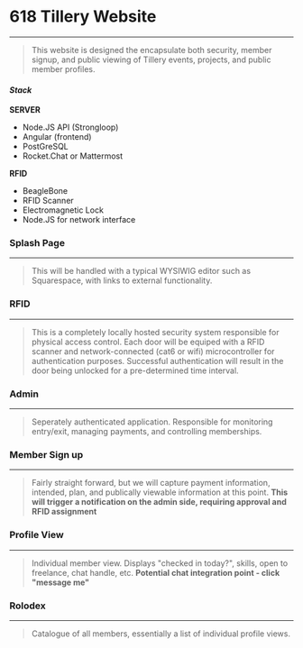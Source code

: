 # 618 Tillery Website
* * *
> This website is designed the encapsulate both security, member signup, and public viewing of Tillery events, projects, and public member profiles.

#### *Stack*
**SERVER**
* Node.JS API (Strongloop)
* Angular (frontend)
* PostGreSQL
* Rocket.Chat or Mattermost

**RFID**
* BeagleBone
* RFID Scanner
* Electromagnetic Lock
* Node.JS for network interface


### Splash Page
- - -
> This will be handled with a typical WYSIWIG editor such as Squarespace, with links to external functionality.

### RFID
- - -
> This is a completely locally hosted security system responsible for physical access control. Each door will be equiped with a RFID scanner and network-connected (cat6 or wifi) microcontroller for authentication purposes. Successful authentication will result in the door being unlocked for a pre-determined time interval.

### Admin
- - -
> Seperately authenticated application. Responsible for monitoring entry/exit, managing payments, and controlling memberships.

### Member Sign up
- - -
> Fairly straight forward, but we will capture payment information, intended, plan, and publically viewable information at this point. **This will trigger a notification on the admin side, requiring approval and RFID assignment**

### Profile View
- - -
> Individual member view. Displays "checked in today?", skills, open to freelance, chat handle, etc.
> **Potential chat integration point - click "message me"**

### Rolodex
- - -
> Catalogue of all members, essentially a list of individual profile views.
